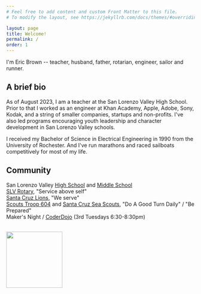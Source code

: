 ```yaml
---
# Feel free to add content and custom Front Matter to this file.
# To modify the layout, see https://jekyllrb.com/docs/themes/#overriding-theme-defaults

layout: page
title: Welcome!
permalink: /
order: 1
---
```


I'm Eric Brown -- teacher, husband, father, rotarian, engineer, sailor and runner.

## A brief bio

As of August 2023, I am a teacher at the San Lorenzo Valley High School. Prior to that I worked as an engineer at Khan Academy, Apple, Adobe, Sony, Kodak, and a string of smaller companies, startups and non-profits. I've also led programs encouraging youth leadership and character development in San Lorenzo Valley schools.

I received my Bachelor of Science in Electrical Engineering in 1990 from the University of Rochester. And I've run marathons and raced sailboats competitively for most of my life.

## Community

San Lorenzo Valley [High School](https://hs.slvusd.org) and [Middle School](https://ms.slvusd.org)
<br> [SLV Rotary](https://portal.clubrunner.ca//6779), "Service above self"
<br> [Santa Cruz Lions](https://santacruzhostlionsclub.org/), "We serve"
<br> [Scouts Troop 604](https://sites.google.com/site/troop604112014/) and [Santa Cruz Sea Scouts](https://santacruzseascouts.com/), "Do A Good Turn Daily" / "Be Prepared"
<br> Maker's Night / [CoderDojo](https://coderdojo.com/en/about) (3rd Tuesdays 6:30-8:30pm)

<br>
<img align="left" src="../docs/assets/images/ericbrown8.jpeg" width="150">

